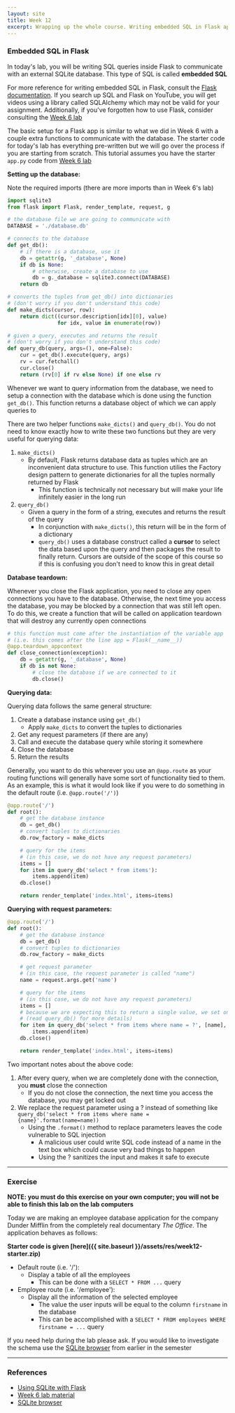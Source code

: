 ```yaml
---
layout: site
title: Week 12
excerpt: Wrapping up the whole course. Writing embedded SQL in Flask applications
---
```


### Embedded SQL in Flask

In today's lab, you will be writing SQL queries inside Flask to communicate with an external SQLite database. This type of SQL is called **embedded SQL**

For more reference for writing embedded SQL in Flask, consult the [Flask documentation](http://flask.pocoo.org/docs/1.0/patterns/sqlite3/). If you search up SQL and Flask on YouTube, you will get videos using a library called SQLAlchemy which may not be valid for your assignment. Additionally, if you've forgotten how to use Flask, consider consulting the [Week 6 lab](https://mstrzhang.github.io/cscb20/2019/02/10/week6.html)

The basic setup for a Flask app is similar to what we did in Week 6 with a couple extra functions to communicate with the database. The starter code for today's lab has everything pre-written but we will go over the process if you are starting from scratch. This tutorial assumes you have the starter `app.py` code from [Week 6 lab](https://mstrzhang.github.io/cscb20/2019/02/10/week6.html)

**Setting up the database:**

Note the required imports (there are more imports than in Week 6's lab)

```py
import sqlite3
from flask import Flask, render_template, request, g

# the database file we are going to communicate with
DATABASE = './database.db'

# connects to the database
def get_db():
    # if there is a database, use it
    db = getattr(g, '_database', None)
    if db is None:
        # otherwise, create a database to use
        db = g._database = sqlite3.connect(DATABASE)
    return db

# converts the tuples from get_db() into dictionaries
# (don't worry if you don't understand this code)
def make_dicts(cursor, row):
    return dict((cursor.description[idx][0], value)
                for idx, value in enumerate(row))

# given a query, executes and returns the result
# (don't worry if you don't understand this code)
def query_db(query, args=(), one=False):
    cur = get_db().execute(query, args)
    rv = cur.fetchall()
    cur.close()
    return (rv[0] if rv else None) if one else rv
```

Whenever we want to query information from the database, we need to setup a connection with the database which is done using the function `get_db()`. This function returns a database object of which we can apply queries to

There are two helper functions `make_dicts()` and `query_db()`. You do not need to know exactly how to write these two functions but they are very useful for querying data:

1. `make_dicts()`
    - By default, Flask returns database data as tuples which are an inconvenient data structure to use. This function utilies the Factory design pattern to generate dictionaries for all the tuples normally returned by Flask
        - This function is technically not necessary but will make your life infinitely easier in the long run
2. `query_db()`
    - Given a query in the form of a string, executes and returns the result of the query
        - In conjunction with `make_dicts()`, this return will be in the form of a dictionary
        - `query_db()` uses a database construct called a **cursor** to select the data based upon the query and then packages the result to finally return. Cursors are outside of the scope of this course so if this is confusing you don't need to know this in great detail

**Database teardown:**

Whenever you close the Flask application, you need to close any open connections you have to the database. Otherwise, the next time you access the database, you may be blocked by a connection that was still left open. To do this, we create a function that will be called on application teardown that will destroy any currently open connections

```py
# this function must come after the instantiation of the variable app
# (i.e. this comes after the line app = Flask(__name__))
@app.teardown_appcontext
def close_connection(exception):
    db = getattr(g, '_database', None)
    if db is not None:
        # close the database if we are connected to it
        db.close()
```

**Querying data:**

Querying data follows the same general structure:

1. Create a database instance using `get_db()`
    - Apply `make_dicts` to convert the tuples to dictionaries
2. Get any request parameters (if there are any)
3. Call and execute the database query while storing it somewhere
4. Close the database
5. Return the results

Generally, you want to do this wherever you use an `@app.route` as your routing functions will generally have some sort of functionality tied to them. As an example, this is what it would look like if you were to do something in the default route (i.e. `@app.route('/')`)

```py
@app.route('/')
def root():
    # get the database instance
    db = get_db()
    # convert tuples to dictionaries
    db.row_factory = make_dicts

    # query for the items
    # (in this case, we do not have any request parameters)
    items = []
    for item in query_db('select * from items'):
        items.append(item)
    db.close()

    return render_template('index.html', items=items)
```

**Querying with request parameters:**

```py
@app.route('/')
def root():
    # get the database instance
    db = get_db()
    # convert tuples to dictionaries
    db.row_factory = make_dicts

    # get request parameter
    # (in this case, the request parameter is called "name")
    name = request.args.get('name')

    # query for the items
    # (in this case, we do not have any request parameters)
    items = []
    # because we are expecting this to return a single value, we set one=True
    # (read query_db() for more details)
    for item in query_db('select * from items where name = ?', [name], one=True):
        items.append(item)
    db.close()

    return render_template('index.html', items=items)
```

Two important notes about the above code:

1. After every query, when we are completely done with the connection, you **must** close the connection
    - If you do not close the connection, the next time you access the database, you may get locked out
2. We replace the request parameter using a ? instead of something like `query_db('select * from items where name = {name}'.format(name=name))`
    - Using the `.format()` method to replace parameters leaves the code vulnerable to SQL injection
        - A malicious user could write SQL code instead of a name in the text box which could cause very bad things to happen
        - Using the ? sanitizes the input and makes it safe to execute

---

### Exercise

**NOTE: you must do this exercise on your own computer; you will not be able to finish this lab on the lab computers**

Today we are making an employee database application for the company Dunder Mifflin from the completely real documentary _The Office_. The application behaves as follows:

**Starter code is given [here]({{ site.baseurl }}/assets/res/week12-starter.zip)**

- Default route (i.e. '/'):
    - Display a table of all the employees
        - This can be done with a `SELECT * FROM ...` query
- Employee route (i.e. '/employee'):
    - Display all the information of the selected employee
        - The value the user inputs will be equal to the column `firstname` in the database
        - This can be accomplished with a `SELECT * FROM employees WHERE firstname = ...` query

If you need help during the lab please ask. If you would like to investigate the schema use the [SQLite browser](https://sqlitebrowser.org/) from earlier in the semester

---

### References

- [Using SQLite with Flask](http://flask.pocoo.org/docs/1.0/patterns/sqlite3/)
- [Week 6 lab material](https://mstrzhang.github.io/cscb20/2019/02/10/week6.html)
- [SQLite browser](https://sqlitebrowser.org/)